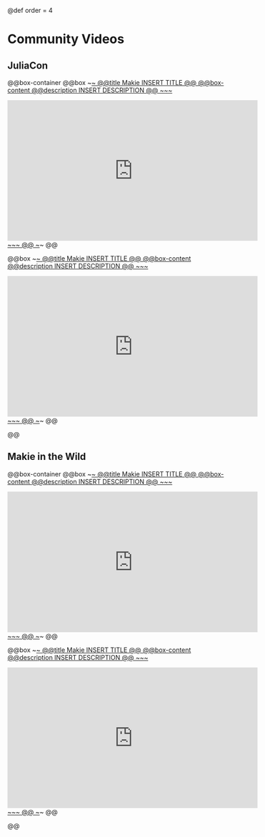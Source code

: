 @def order = 4

# Community Videos

## JuliaCon

@@box-container
  @@box
    ~~~<a class="boxlink" href="https://www.youtube.com/watch?v=VIDEOSTRING">~~~
    @@title Makie INSERT TITLE @@
    @@box-content
      @@description
      INSERT DESCRIPTION
      @@
      ~~~
      <div class="youtube-container">
      <iframe width="560" height="315" src="https://www.youtube.com/embed/VIDEOSTRING?controls=0" title="YouTube video player" frameborder="0" allow="accelerometer; autoplay; clipboard-write; encrypted-media; gyroscope; picture-in-picture" allowfullscreen></iframe>
      </div>
      ~~~
    @@
    ~~~</a>~~~
  @@

  @@box
    ~~~<a class="boxlink" href="https://www.youtube.com/watch?v=VIDEOSTRING">~~~
    @@title Makie INSERT TITLE @@
    @@box-content
      @@description
      INSERT DESCRIPTION
      @@
      ~~~
      <div class="youtube-container">
      <iframe width="560" height="315" src="https://www.youtube.com/embed/VIDEOSTRING?controls=0" title="YouTube video player" frameborder="0" allow="accelerometer; autoplay; clipboard-write; encrypted-media; gyroscope; picture-in-picture" allowfullscreen></iframe>
      </div>
      ~~~
    @@
    ~~~</a>~~~
  @@

@@

## Makie in the Wild

@@box-container
  @@box
    ~~~<a class="boxlink" href="https://www.youtube.com/watch?v=VIDEOSTRING">~~~
    @@title Makie INSERT TITLE @@
    @@box-content
      @@description
      INSERT DESCRIPTION
      @@
      ~~~
      <div class="youtube-container">
      <iframe width="560" height="315" src="https://www.youtube.com/embed/VIDEOSTRING?controls=0" title="YouTube video player" frameborder="0" allow="accelerometer; autoplay; clipboard-write; encrypted-media; gyroscope; picture-in-picture" allowfullscreen></iframe>
      </div>
      ~~~
    @@
    ~~~</a>~~~
  @@

  @@box
    ~~~<a class="boxlink" href="https://www.youtube.com/watch?v=VIDEOSTRING">~~~
    @@title Makie INSERT TITLE @@
    @@box-content
      @@description
      INSERT DESCRIPTION
      @@
      ~~~
      <div class="youtube-container">
      <iframe width="560" height="315" src="https://www.youtube.com/embed/VIDEOSTRING?controls=0" title="YouTube video player" frameborder="0" allow="accelerometer; autoplay; clipboard-write; encrypted-media; gyroscope; picture-in-picture" allowfullscreen></iframe>
      </div>
      ~~~
    @@
    ~~~</a>~~~
  @@

@@
